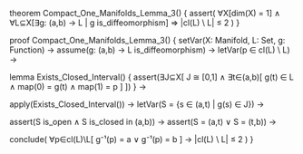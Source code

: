theorem Compact_One_Manifolds_Lemma_3() {
  assert(
    ∀X[dim(X) = 1] ∧ ∀L⊆X[∃g: (a,b) → L | g is_diffeomorphism] ⇒
    |cl(L) \ L| ≤ 2
  )
}

proof Compact_One_Manifolds_Lemma_3() {
  setVar(X: Manifold, L: Set, g: Function) →
  assume(g: (a,b) → L is_diffeomorphism) →
  letVar(p ∈ cl(L) \ L) →
  
  lemma Exists_Closed_Interval() {
    assert(∃J⊆X[
      J ≅ [0,1] ∧
      ∃t∈(a,b)[
        g(t) ∈ L ∧
        map(0) = g(t) ∧
        map(1) = p
      ]
    ])
  } →
  
  apply(Exists_Closed_Interval()) →
  letVar(S = {s ∈ (a,t) | g(s) ∈ J}) →
  
  assert(S is_open ∧ S is_closed in (a,b)) →
  assert(S = (a,t) ∨ S = (t,b)) →
  
  conclude(
    ∀p∈cl(L)\L[
      g⁻¹(p) = a ∨ g⁻¹(p) = b
    ] →
    |cl(L) \ L| ≤ 2
  )
}